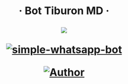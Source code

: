 <h1 align="center">‧  Bot Tiburon MD ‧
</p>
<p>
        <img src= "https://www.reddit.com/media?url=https%3A%2F%2Fpreview.redd.it%2F2wwaohfkob091.jpg%3Fwidth%3D736%26format%3Dpjpg%26auto%3Dwebp%26s%3Df9c02f8e7e104ef43865bd17211e0b93d8ec6ccd">
    </p>
    <p align="center">
        <a href="#"><img title="simple-whatsapp-bot" src="https://img.shields.io/badge/-SIMPLE--WHATSAPP--BOT-green?colorA=%23ff0000&colorB=%23017e40&style=for-the-badge"></a>
    </p>
    <p>
        <a href="https://github.com/Lorddaniii/nezuko-bot"><img title="Author"    src="https://img.shields.io/badge/Author-Daniii-purple.svg?style=for-the-badge&logo=github"></a>
    </p>
    <p>
